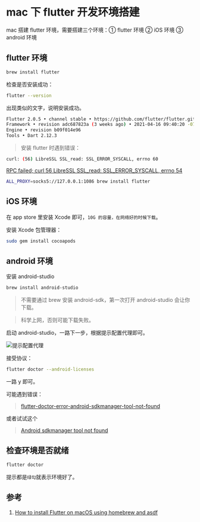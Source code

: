# mac 下 flutter 开发环境搭建

mac 搭建 flutter 环境，需要搭建三个环境：① flutter 环境 ② iOS 环境 ③ android 环境

## flutter 环境

```bash
brew install flutter
```

检查是否安装成功：

```bash
flutter --version
```

出现类似的文字，说明安装成功。

```bash
Flutter 2.0.5 • channel stable • https://github.com/flutter/flutter.git
Framework • revision adc687823a (3 weeks ago) • 2021-04-16 09:40:20 -0700
Engine • revision b09f014e96
Tools • Dart 2.12.3
```

> 安装 flutter 时遇到错误：

```bash
curl: (56) LibreSSL SSL_read: SSL_ERROR_SYSCALL, errno 60
```

[RPC failed; curl 56 LibreSSL SSL_read: SSL_ERROR_SYSCALL, errno 54](https://stackoverflow.com/questions/24952683/git-push-error-rpc-failed-result-56-http-code-200-fatal-the-remote-end-hun/36843260#36843260)

```bash
ALL_PROXY=socks5://127.0.0.1:1086 brew install flutter
```

## iOS 环境

在 app store 里安装 Xcode 即可，`10G 的容量，在网络好的时候下载`。

安装 Xcode 包管理器：

```bash
sudo gem install cocoapods
```

## android 环境

安装 android-studio

```bash
brew install android-studio
```

> 不需要通过 brew 安装 android-sdk，第一次打开 android-studio 会让你下载。

> 科学上网，否则可能下载失败。

启动 android-studio，一路下一步，根据提示配置代理即可。

![提示配置代理](https://tva1.sinaimg.cn/large/008i3skNgy1gq6mubmv3kj30l6084wf8.jpg)

接受协议：

```bash
flutter doctor --android-licenses
```

一路 y 即可。

可能遇到错误：

> [flutter-doctor-error-android-sdkmanager-tool-not-found](https://stackoverflow.com/a/60529140/6524962)

或者试试这个

> [Android sdkmanager tool not found](https://stackoverflow.com/a/60490042/6524962)

## 检查环境是否就绪

```bash
flutter doctor
```

提示都是`绿勾`就表示环境好了。

## 参考

1. [How to install Flutter on macOS using homebrew and asdf](https://dev.to/0xdonut/how-to-install-flutter-on-macos-using-homebrew-and-asdf-3loa)

<!-- 2. []() -->
